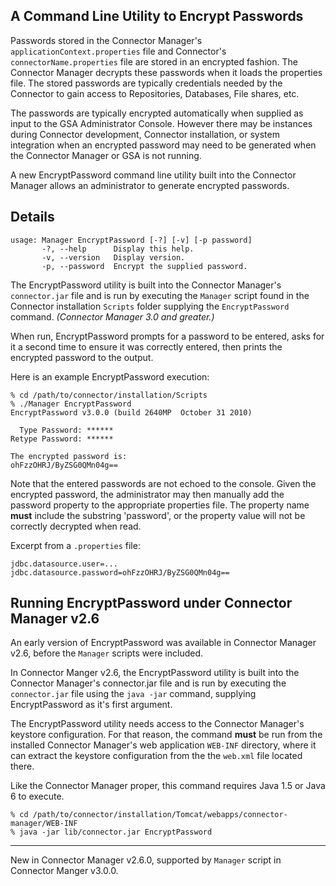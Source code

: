 ## A Command Line Utility to Encrypt Passwords ##

Passwords stored in the Connector Manager's `applicationContext.properties` file and Connector's `connectorName.properties` file are stored in an encrypted fashion.  The Connector Manager decrypts these passwords when it loads the properties file.   The stored passwords are typically credentials needed by the Connector to gain access to Repositories, Databases, File shares, etc.

The passwords are typically encrypted automatically when supplied as input to the GSA Administrator Console.  However there may be instances during Connector development, Connector installation, or system integration when an encrypted password may need to be generated when the Connector Manager or GSA is not running.

A new EncryptPassword command line utility built into the Connector Manager allows an administrator to generate encrypted passwords.

## Details ##

```
usage: Manager EncryptPassword [-?] [-v] [-p password]
       -?, --help      Display this help.
       -v, --version   Display version.
       -p, --password  Encrypt the supplied password.
```


The EncryptPassword utility is built into the Connector Manager's `connector.jar` file and is run by executing the `Manager` script found in the Connector installation `Scripts` folder supplying the `EncryptPassword` command. _(Connector Manager 3.0 and greater.)_

When run, EncryptPassword prompts for a password to be entered, asks for it a second time to ensure it was correctly entered, then prints the encrypted password to the output.

Here is an example EncryptPassword execution:

```
% cd /path/to/connector/installation/Scripts
% ./Manager EncryptPassword
EncryptPassword v3.0.0 (build 2640MP  October 31 2010)

  Type Password: ******
Retype Password: ******

The encrypted password is:
ohFzzOHRJ/ByZSG0QMn04g==
```

Note that the entered passwords are not echoed to the console.  Given the encrypted password, the administrator may then manually add the password property to the appropriate properties file.  The property name **must** include the substring 'password', or the property value will not be correctly decrypted when read.

Excerpt from a `.properties` file:

```
jdbc.datasource.user=...
jdbc.datasource.password=ohFzzOHRJ/ByZSG0QMn04g==
```

## Running EncryptPassword under Connector Manager v2.6 ##

An early version of EncryptPassword was available in Connector Manager v2.6, before the `Manager` scripts were included.

In Connector Manger v2.6, the EncryptPassword utility is built into the Connector Manager's connector.jar file and is run by executing the `connector.jar` file using the `java -jar` command, supplying EncryptPassword as it's first argument.

The EncryptPassword utility needs access to the Connector Manager's keystore configuration.  For that reason, the command **must** be run from the installed Connector Manager's web application `WEB-INF` directory, where it can extract the keystore configuration from the the `web.xml` file located there.

Like the Connector Manager proper, this command requires Java 1.5 or Java 6 to execute.

```
% cd /path/to/connector/installation/Tomcat/webapps/connector-manager/WEB-INF
% java -jar lib/connector.jar EncryptPassword
```


---

New in Connector Manager v2.6.0, supported by `Manager` script in Connector Manger v3.0.0.